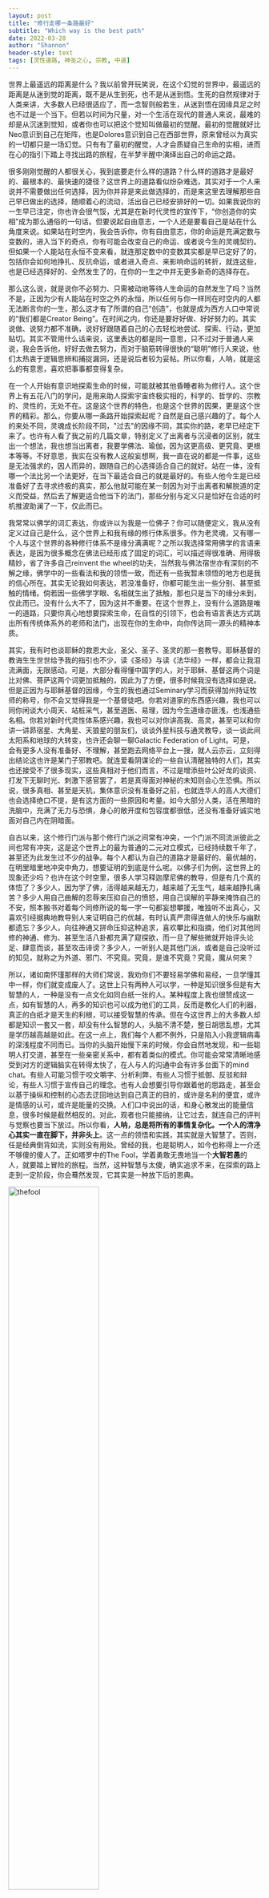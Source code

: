 ```yaml
---
layout: post
title: "修行走哪一条路最好"
subtitle: "Which way is the best path"
date: 2022-03-28
author: "Shannon"
header-style: text
tags: [灵性道路, 神圣之心, 宗教, 中道]
---
```


世界上最遥远的距离是什么？我以前曾开玩笑说，在这个幻觉的世界中，最遥远的距离是从迷到觉的距离，既不是从生到死，也不是从迷到悟。生死的自然规律对于人类来讲，大多数人已经很适应了，而一念智则般若生，从迷到悟在因缘具足之时也不过是一个当下。但若以时间为尺量，对一个生活在现代的普通人来说，最难的却是从沉迷到觉知，或者你也可以把这个觉知叫做最初的觉醒。最初的觉醒就好比Neo意识到自己在矩阵，也是Dolores意识到自己在西部世界，原来曾经以为真实的一切都只是一场幻觉。只有有了最初的醒觉，人才会质疑自己生命的实相，进而在心的指引下踏上寻找出路的旅程，在半梦半醒中演绎出自己的命运之路。

很多刚刚觉醒的人都很关心，我到底要走什么样的道路？什么样的道路才是最好的、最根本的、最快速的捷径？这世界上的道路看似纷杂难选，其实对于一个人来说并不需要做出任何选择，因为你并非是来此做选择的，而是来这里去理解那些自己早已做出的选择，随顺着心的流动，活出自己已经安排好的一切。如果我说你的一生早已注定，你也许会很气馁，尤其是在新时代灵性的宣传下，“你创造你的实相”成为那么通俗的一句话。但要说起自由意志，一个人还是要看自己是站在什么角度来说。如果站在时空内，我会告诉你，你有自由意志，你的命运是充满定数与变数的，进入当下的奇点，你有可能会改变自己的命运、或者说今生的灵魂契约。但如果一个人能站在永恒不变来看，就连那定数中的变数其实都是早已定好了的，包括你会如何地挣扎、反抗命运，或者进入奇点、来影响命运的转折，就连这些，也是已经选择好的、全然发生了的，在你的一生之中并无更多新奇的选择存在。

那么这么说，就是说你不必努力、只需被动地等待人生命运的自然发生了吗？当然不是，正因为少有人能站在时空之外的永恒，所以任何与你一样同在时空内的人都无法断言你的一生，那么这才有了所谓的自己“创造”，也就是成为西方人口中常说的“我们都是Creator Being”。在时间之内，你还是要好好做、好好努力的。其实说做、说努力都不准确，说好好跟随着自己的心去轻松地尝试、探索、行动，更加贴切。其实不管用什么话来说，这里表达的都是同一意思，只不过对于普通人来说，我会告诉他，好好去做去努力，而对于脑筋转得很快的“聪明”修行人来说，他们太热衷于逻辑思辨和捕捉漏洞，还是说后者较为妥帖。所以你看，人呐，就是这么的有意思，喜欢把事事都变得复杂。

在一个人开始有意识地探索生命的时候，可能就被其他昏睡者称为修行人。这个世界上有五花八门的学问，是用来助人探索宇宙终极实相的，科学的、哲学的、宗教的、灵性的，无处不在。这是这个世界的特色，也是这个世界的因果，更是这个世界的精彩。那么，你要从哪一条路开始探索起呢？自然是自己感兴趣的了。每个人的来处不同，灵魂成长阶段不同，"过去"的因缘不同，其实你的路，老早已经定下来了。也许有人看了我之前的几篇文章，特别定义了出离者与沉浸者的区别，就生出一个想法，我也想当出离者，我要学佛法、瑜伽，因为这更高级、更究竟、更根本等等。不好意思，我实在没有教人这般妄想啊，我一直在说的都是一件事，这些是无法强求的，因人而异的，跟随自己的心选择适合自己的就好。站在一体，没有哪一个法比另一个法更好，在当下最适合自己的就是最好的。有些人他今生是已经准备好了去寻求终极的真实，那么他就可能在某一刻因为对于出离者和解脱道的定义而受益，然后去了解更适合他当下的法门，那些分别与定义只是恰好在合适的时机推波助澜了一下，仅此而已。

我常常以佛学的词汇表达，你或许以为我是一位佛子？你可以随便定义，我从没有定义过自己是什么，这个世界上和我有缘的修行体系很多。作为老灵魂，又有哪一个人与这个世界的各种修行体系不是缘分满满呢？之所以我选择常用佛学的言语来表达，是因为很多概念在佛法已经形成了固定的词汇，可以描述得很准确、用得极精妙，省了许多自己reinvent the wheel的功夫，当然我与佛法宿世亦有深刻的不解之缘，佛学中的一些看法和我的领悟一致，而还有一些我暂未领悟的地方也是我的信心所在。其实无论我如何表达，若没准备好，你都可能生出一些分别、甚至抵触的情绪。倘若因一些佛学字眼、名相就生出了抵触，那也只是当下的缘分未到，仅此而已。没有什么大不了，因为这并不重要。在这个世界上，没有什么道路是唯一的道路，只要你真心地想要探索生命，在自性的引领下，也会有语言表达方式跳出所有传统体系外的老师和法门，出现在你的生命中，向你传达同一源头的精神本质。

其实，我有时也谈耶稣的救恩大业，圣父、圣子、圣灵的那一套教导。耶稣基督的教诲生生世世给予我的指引也不少，读《圣经》与读《法华经》一样，都会让我泪流满面，无限感动。可是，大部分看得懂中国字的人，对于耶稣、基督这两个词是比对佛、菩萨这两个词更加抵触的，因此为了方便，很多时候我没有选择如是说。但是正因为与耶稣基督的因缘，今生的我也通过Seminary学习而获得加州持证牧师的称号，你不会又觉得我是一个基督徒吧。你若对道家的东西感兴趣，我也可以同你闲谈大小周天、站桩采气，甚至道医、易理，因为今生道缘亦匪浅，也浅通些名相。你若对新时代灵性体系感兴趣，我也可以对你讲高我、高灵，甚至可以和你讲一讲昴宿星、大角星、天狼星的朋友们，谈谈外星科技与通灵教导，谈一谈此间太阳系和地球的大转变，也许还会聊一聊Galactic Federation of Light。可是，会有更多人没有准备好、不理解，甚至跑去网络平台上一搜，就人云亦云，立刻得出结论这也许是某门子邪教吧。就连爱看阴谋论的一些自认清醒独特的人们，其实也还接受不了很多现实，这些真相对于他们而言，不过是增添些叶公好龙的谈资、打发下无聊时光、刺激下感官罢了，若是真得面对神秘的未知则会心生恐惧。所以说，很多真相、甚至是天机，集体意识没有准备好之前，也就连华人的高人大德们也会选择绝口不提，是有这方面的一些原因和考量。如今大部分人类，活在黑暗的洗脑中，充满了无力与恐惧，身心的敞开度和包容度都很低，还没有准备好诚实地面对自己内在阴暗面。


自古以来，这个修行门派与那个修行门派之间常有冲突，一个门派不同流派彼此之间也常有冲突，这是这个世界上的最为普通的二元对立模式，已经持续数千年了，甚至还为此发生过不少的战争。每个人都认为自己的道路才是最好的、最优越的，在明里暗里地冲突中角力，想要证明的到底是什么呢。以佛子们为例，这世界上的现象还少吗？也许在这个时空里，很多人学习释迦摩尼佛的教导，但是有几个真的体悟了？多少人，因为学了佛，活得越来越无力，越来越了无生气，越来越挣扎痛苦？多少人用自己曲解的忍辱来压抑自己的愤怒，用自己误解的平静来掩饰自己的不安，照本搬书对着每个同修所说的每一字一句都妄想攀援，唯独听不出真心，又喜欢引经据典地教导别人来证明自己的优越，有时认真严肃得连做人的快乐与幽默都遗忘？多少人，向往神通又拼命压抑这种追求，喜欢攀比和指摘，他们对其他同修的神通、修为、甚至生活八卦都充满了窥探欲，而一旦了解些微就开始评头论足、肆意而谈，甚至攻击诽谤？多少人，一听别人是其他门派，或者是自己没听过的知见，就称之为外道、邪门、不究竟。究竟，是谁不究竟？究竟，魔从何来？

所以，诸如南怀瑾那样的大师们常说，我劝你们不要轻易学佛和易经，一旦学懂其中一样，你们就变成废人了。这世上只有两种人可以学，一种是知识很多但是有大智慧的人，一种是没有一点文化如同白纸一张的人。某种程度上我也很赞成这一点，如有智慧的人，再多的知识也可以成为他们的工具，反而是教化人们的利器，真正的白纸才是天生的利根，可以接受智慧的传承。但在今这世界上的大多数人却都是知识一套又一套，却没有什么智慧的人，头脑不清不楚，整日胡思乱想，尤其是学历越高越是如此。在这一点上，我们每个人都不例外，只是陷入小我逻辑病毒的深浅程度不同而已。当你的头脑开始慢下来的时候，你会自然地发现，和一些聪明人打交道，甚至在一些亲密关系中，都有着类似的模式。你可能会常常清晰地感受到对方的逻辑脑实在转得太快了，在人与人的沟通中会有许多台面下的mind chat。有些人可能习惯于咬文嚼字、分析利弊，有些人习惯于抵御、反驳和辩论，有些人习惯于宣传自己的理念。也有人会想要引导你跟着他的思路走，甚至会以基于操纵和控制的心态去迂回地达到自己真正的目的，或许是名利的便宜，或许是情感的认可，或许是能量的交换。人们口中说出的话，和身心散发出的能量信息，很多时候是截然相反的。对此，观者也只能接纳，让它过去，就连自己的评判与觉察也要当下放过。所以你看，**人呐，总是将所有的事情复杂化。一个人的清净心其实一直在脚下，并非头上**。这一点的领悟和实践，其实就是大智慧了。否则，任是经典倒背如流，实则没有用处。曾经的我，也是聪明人，如今也称得上一介还不够傻的傻人了。正如塔罗中的The Fool，学着勇敢无畏地当一个**大智若愚**的人，就要踏上冒险的旅程。当然，这种智慧与太傻，确实追求不来，在探索的路上走到一定阶段，你会蓦然发现，它其实是一种放下后的恩典。

<img src="/img/in-post/post-20220328-fool.jpg" alt="thefool" width="60%"/>

所以，我们要走什么样的路，关键在于哪里？关键在于**不去分别这条路是什么路，一开始的时候尽管大胆去接触自己感兴趣的善法，只要你守住本心，懂得自净其意即可**。至于是佛学，是道法，是基督，是伊斯兰，是新时代的教导，这一点也不重要。宇宙给一个将醒之人的指引，可以是任何一门，道/一/佛/上帝/老天爷是从来不去分别的，只因为天时、地利、人和的因缘而定，只有人才去执著分别。而在你探索行进的过程中，你会遇到爱、也会遇到恐惧，但只要遵从着自己的真心走下去，你终将会找到与自己契合、有缘的法门，那也许成为你余生的信仰，又或者成为你对他人教导的依止，一切不过是水到渠成之事。有人也许会问，那万一我走错了路呢？我的答案很简单，**跟随真心走，又怎会走错路呢？**所有你以为的错路，其实都是属于你的旅途的一部分，是因为你的认知和定义才称之为错误的道路，是因为你的抗拒才赋予它那么大的力道、给自己带来那么大的痛苦，那本是不一样的风景而已。若你注定要走“错”路，那也会有灵魂的原因，那或许是此生你“该犯的错误”，或许这正是灵魂选择的经历和功课。**你敢不敢相信，宇宙从来不会犯错？这种对于真实与爱的信仰，你敢不敢有？**

说到信仰，有一点我觉得需要澄清一下。**佛教不能完全代表佛法，基督教也不能完全代表耶稣基督的教导，而学习释尊和耶稣的教导，你也不一定需要成为一个形式化的宗教徒。请你注意这两者之间，有很大的区别。而且你要注意，分别是主观人为的，区别是客观存在的，因此这与上面所述也并不冲突。**有时我会看到一些宗教徒，觉得自己是神的代言人，弘扬自己的教义最好，且为此争辩徒劳，想要影响别人的思想和认知。其实，真正百分之百对这些教导有纯粹信心的人，很多早已解脱于三维世界之外了，所以每个人最好要对自己更加诚实一点。是这样吗，我真的对自己的信仰有如此莫大的信心吗？有绝对纯粹的信心吗？**如果我还没有完全的信心，如果我还在这个世界，那么是谁在争辩，在求胜呢？**懂得这一点，就会为小我踩一个刹车，人与人的交往也会平和、敞开许多。而从另一个角度讲，真的跟随心的指引而不去分别，一个人也不会介意进入一个宗教体系里学习、成长，也不会介意别人赋予的宗教标签和误解，也不会像一些新时代信徒那样去刻意强调和标榜灵性与宗教的区别。

当然，你不一定需要成为一个有神论者，比如如果你不愿意接受一些形相，你也可以信仰天、地、人的自然之道，不一定要将注意力强求在某个神、佛、天尊、天使上面。我们中国人的根基，更近于这种天地人和的精神，**每个人的一生其实也很简单，不过是“活出自己”四字而已。**当然，若你是有神论者，亦与某神、佛、天尊、天使有因缘感应，也可以啊。**这些没有固定的准则，而是要依心异地而处。我们能不能包容与自己不同的人，我们能不能敬畏其他门派的老师、同修，我们能不能从每个人身上看到闪光的地方、放下自己分别执著的一个又一个闪念呢？就算是沉浸者，每个人也有他比我们擅长的世间法，三人行，必有我师焉。**一个觉得自己的信仰更根本、更究竟的修行人，有时还没有一个什么都不懂的人在去往真实的路上，走得远、走得深呢。**所以我们要常常提醒自己，别太执著自己的所思所知所得，一个修行人所需要的，永远是为道日损。**

因此，**你要走什么道路，从高维层面看还是取决于你的因缘，因为每个人此生的起点和终点都不一样，从三维角度来看则取决于你自己，如何活出每一个当下。**很多灵性老师的教导到最后，要么是变换着花样和角度来重复地说同一个道理，要么是不管听者听不听得懂，有时也是无话可说。**万般发生与不发生，不过是缘分一场。凡事随便一看，随便一听，随便一笑**，就连这里的每一篇文章也是一样。**清净心就是智慧，它不在头上，而在脚下。**如果你以为在脚下的意思就是要行动，那就又掉入文字的陷阱，不如就当这里什么都没说吧。
